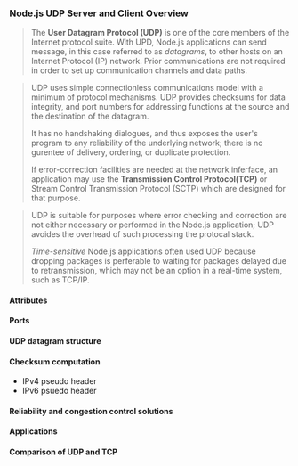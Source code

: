 ### Node.js UDP Server and Client Overview
> The **User Datagram Protocol (UDP)** is one of the core members of the Internet protocol suite.
> With UPD, Node.js applications can send message, in this case referred to as *datagrams*, to other hosts
> on an Internet Protocol (IP) network.
> Prior communications are not required in order to set up communication channels and data paths.

> UDP uses simple connectionless communications model with a minimum of protocol mechanisms. 
> UDP provides checksums for data integrity, and port numbers for addressing functions at the source
> and the destination of the datagram.
>
> It has no handshaking dialogues, and thus exposes the user's program to any reliability of the underlying
> network; there is no gurentee of delivery, ordering, or duplicate protection.
>
> If error-correction facilities are needed at the network inferface, an application may use the **Transmission
> Control Protocol(TCP)** or Stream Control Transmission Protocol (SCTP) which are designed for that purpose.

> UDP is suitable for purposes where error checking and correction are not either necessary or performed in
> the Node.js application; UDP avoides the overhead of such processing the protocal stack.
>
> *Time-sensitive* Node.js applications often used UDP because dropping packages is perferable to waiting for
> packages delayed due to retransmission, which may not be an option in a real-time system, such as TCP/IP.

#### Attributes
#### Ports
#### UDP datagram structure
#### Checksum computation
  - IPv4 pseudo header
  - IPv6 psuedo header
#### Reliability and congestion control solutions
#### Applications
#### Comparison of UDP and TCP


